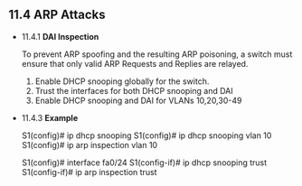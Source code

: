## 11.4 ARP Attacks

- 11.4.1 **DAI Inspection**

    To prevent ARP spoofing and the resulting ARP poisoning, a switch must ensure that only valid ARP Requests and Replies are relayed.

    1. Enable DHCP snooping globally for the switch.
    2. Trust the interfaces for both DHCP snooping and DAI
    3. Enable DHCP snooping and DAI for VLANs 10,20,30-49

- 11.4.3 **Example**

    S1(config)# ip dhcp snooping
    S1(config)# ip dhcp snooping vlan 10
    S1(config)# ip arp inspection vlan 10

    S1(config)# interface fa0/24
    S1(config-if)# ip dhcp snooping trust
    S1(config-if)# ip arp inspection trust
